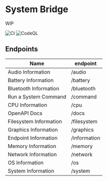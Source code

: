 # System Bridge

WIP

![CI](https://github.com/timmo001/system-bridge/workflows/CI/badge.svg) ![CodeQL](https://github.com/timmo001/system-bridge/workflows/CodeQL/badge.svg)

## Endpoints

| Name                   | endpoint     |
| ---------------------- | ------------ |
| Audio Information      | /audio       |
| Battery Information    | /battery     |
| Bluetooth Information  | /bluetooth   |
| Run a System Command   | /command     |
| CPU Information        | /cpu         |
| OpenAPI Docs           | /docs        |
| Filesystem Information | /filesystem  |
| Graphics Information   | /graphics    |
| Endpoint Information   | /information |
| Memory Information     | /memory      |
| Network Information    | /network     |
| OS Information         | /os          |
| System Information     | /system      |
